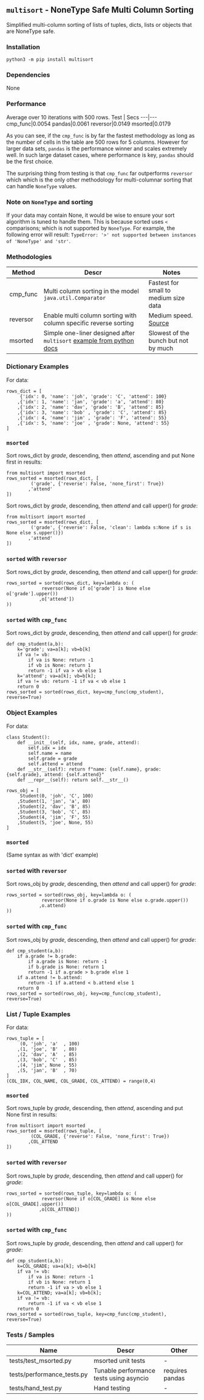 ## `multisort` - NoneType Safe Multi Column Sorting

Simplified multi-column sorting of lists of tuples, dicts, lists or objects that are NoneType safe.

### Installation

```
python3 -m pip install multisort
```

### Dependencies
None

### Performance
Average over 10 iterations with 500 rows.
Test | Secs
---|---
cmp_func|0.0054
pandas|0.0061
reversor|0.0149
msorted|0.0179

As you can see, if the `cmp_func` is by far the fastest methodology as long as the number of cells in the table are 500 rows for 5 columns. However for larger data sets, `pandas` is the performance winner and scales extremely well. In such large dataset cases, where performance is key, `pandas` should be the first choice.

The surprising thing from testing is that `cmp_func` far outperforms `reversor` which which is the only other methodology for multi-columnar sorting that can handle `NoneType` values.

### Note on `NoneType` and sorting
If your data may contain None, it would be wise to ensure your sort algorithm is tuned to handle them. This is because sorted uses `<` comparisons; which is not supported by `NoneType`. For example, the following error will result: `TypeError: '>' not supported between instances of 'NoneType' and 'str'`.

### Methodologies
Method|Descr|Notes
---|---|---
cmp_func|Multi column sorting in the model `java.util.Comparator`|Fastest for small to medium size data
reversor|Enable multi column sorting with column specific reverse sorting|Medium speed. [Source](https://stackoverflow.com/a/56842689/286807)
msorted|Simple one-liner designed after `multisort` [example from python docs](https://docs.python.org/3/howto/sorting.html#sort-stability-and-complex-sorts)|Slowest of the bunch but not by much



### Dictionary Examples
For data:
```
rows_dict = [
     {'idx': 0, 'name': 'joh', 'grade': 'C', 'attend': 100}
    ,{'idx': 1, 'name': 'jan', 'grade': 'a', 'attend': 80}
    ,{'idx': 2, 'name': 'dav', 'grade': 'B', 'attend': 85}
    ,{'idx': 3, 'name': 'bob' , 'grade': 'C', 'attend': 85}
    ,{'idx': 4, 'name': 'jim' , 'grade': 'F', 'attend': 55}
    ,{'idx': 5, 'name': 'joe' , 'grade': None, 'attend': 55}
]
```

### `msorted`
Sort rows_dict by _grade_, descending, then _attend_, ascending and put None first in results:
```
from multisort import msorted
rows_sorted = msorted(rows_dict, [
         ('grade', {'reverse': False, 'none_first': True})
        ,'attend'
])

```

Sort rows_dict by _grade_, descending, then _attend_ and call upper() for _grade_:
```
from multisort import msorted
rows_sorted = msorted(rows_dict, [
         ('grade', {'reverse': False, 'clean': lambda s:None if s is None else s.upper()})
        ,'attend'
])

```

### `sorted` with `reversor`
Sort rows_dict by _grade_, descending, then _attend_ and call upper() for _grade_:
```
rows_sorted = sorted(rows_dict, key=lambda o: (
             reversor(None if o['grade'] is None else o['grade'].upper())
            ,o['attend'])
))
```


### `sorted` with `cmp_func`
Sort rows_dict by _grade_, descending, then _attend_ and call upper() for _grade_:
```
def cmp_student(a,b):
    k='grade'; va=a[k]; vb=b[k]
    if va != vb: 
        if va is None: return -1
        if vb is None: return 1
        return -1 if va > vb else 1
    k='attend'; va=a[k]; vb=b[k]; 
    if va != vb: return -1 if va < vb else 1
    return 0
rows_sorted = sorted(rows_dict, key=cmp_func(cmp_student), reverse=True)
```



### Object Examples
For data:
```
class Student():
    def __init__(self, idx, name, grade, attend):
        self.idx = idx
        self.name = name
        self.grade = grade
        self.attend = attend
    def __str__(self): return f"name: {self.name}, grade: {self.grade}, attend: {self.attend}"
    def __repr__(self): return self.__str__()

rows_obj = [
     Student(0, 'joh', 'C', 100)
    ,Student(1, 'jan', 'a', 80)
    ,Student(2, 'dav', 'B', 85)
    ,Student(3, 'bob', 'C', 85)
    ,Student(4, 'jim', 'F', 55)
    ,Student(5, 'joe', None, 55)
]
```

### `msorted`
(Same syntax as with 'dict' example)


### `sorted` with `reversor`
Sort rows_obj by _grade_, descending, then _attend_ and call upper() for _grade_:
```
rows_sorted = sorted(rows_obj, key=lambda o: (
             reversor(None if o.grade is None else o.grade.upper())
            ,o.attend)
))
```


### `sorted` with `cmp_func`
Sort rows_obj by _grade_, descending, then _attend_ and call upper() for _grade_:
```
def cmp_student(a,b):
    if a.grade != b.grade: 
        if a.grade is None: return -1
        if b.grade is None: return 1
        return -1 if a.grade > b.grade else 1
    if a.attend != b.attend: 
        return -1 if a.attend < b.attend else 1
    return 0
rows_sorted = sorted(rows_obj, key=cmp_func(cmp_student), reverse=True)
```


### List / Tuple Examples
For data:
```
rows_tuple = [
     (0, 'joh', 'a'  , 100)
    ,(1, 'joe', 'B'  , 80)
    ,(2, 'dav', 'A'  , 85)
    ,(3, 'bob', 'C'  , 85)
    ,(4, 'jim', None , 55)
    ,(5, 'jan', 'B'  , 70)
]
(COL_IDX, COL_NAME, COL_GRADE, COL_ATTEND) = range(0,4)
```

### `msorted`
Sort rows_tuple by _grade_, descending, then _attend_, ascending and put None first in results:
```
from multisort import msorted
rows_sorted = msorted(rows_tuple, [
         (COL_GRADE, {'reverse': False, 'none_first': True})
        ,COL_ATTEND
])

```


### `sorted` with `reversor`
Sort rows_tuple by _grade_, descending, then _attend_ and call upper() for _grade_:
```
rows_sorted = sorted(rows_tuple, key=lambda o: (
             reversor(None if o[COL_GRADE] is None else o[COL_GRADE].upper())
            ,o[COL_ATTEND])
))
```


### `sorted` with `cmp_func`
Sort rows_tuple by _grade_, descending, then _attend_ and call upper() for _grade_:
```
def cmp_student(a,b):
    k=COL_GRADE; va=a[k]; vb=b[k]
    if va != vb: 
        if va is None: return -1
        if vb is None: return 1
        return -1 if va > vb else 1
    k=COL_ATTEND; va=a[k]; vb=b[k]; 
    if va != vb: 
        return -1 if va < vb else 1
    return 0
rows_sorted = sorted(rows_tuple, key=cmp_func(cmp_student), reverse=True)
```

### Tests / Samples
Name|Descr|Other
---|---|---
tests/test_msorted.py|msorted unit tests|- 
tests/performance_tests.py|Tunable performance tests using asyncio | requires pandas
tests/hand_test.py|Hand testing|-
